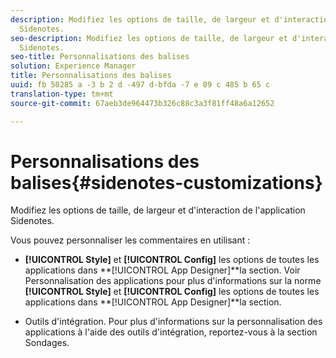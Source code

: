 ```yaml
---
description: Modifiez les options de taille, de largeur et d'interaction de l'application
  Sidenotes.
seo-description: Modifiez les options de taille, de largeur et d'interaction de l'application
  Sidenotes.
seo-title: Personnalisations des balises
solution: Experience Manager
title: Personnalisations des balises
uuid: fb 50285 a -3 b 2 d -497 d-bfda -7 e 89 c 485 b 65 c
translation-type: tm+mt
source-git-commit: 67aeb3de964473b326c88c3a3f81ff48a6a12652

---
```



# Personnalisations des balises{#sidenotes-customizations}

Modifiez les options de taille, de largeur et d'interaction de l'application Sidenotes.

Vous pouvez personnaliser les commentaires en utilisant :

* **[!UICONTROL Style]** et **[!UICONTROL Config]** les options de toutes les applications dans **[!UICONTROL App Designer]**la section. Voir Personnalisation des applications pour plus d'informations sur la norme **[!UICONTROL Style]** et **[!UICONTROL Config]** les options de toutes les applications dans **[!UICONTROL App Designer]**la section.

* Outils d'intégration. Pour plus d'informations sur la personnalisation des applications à l'aide des outils d'intégration, reportez-vous à la section Sondages.

